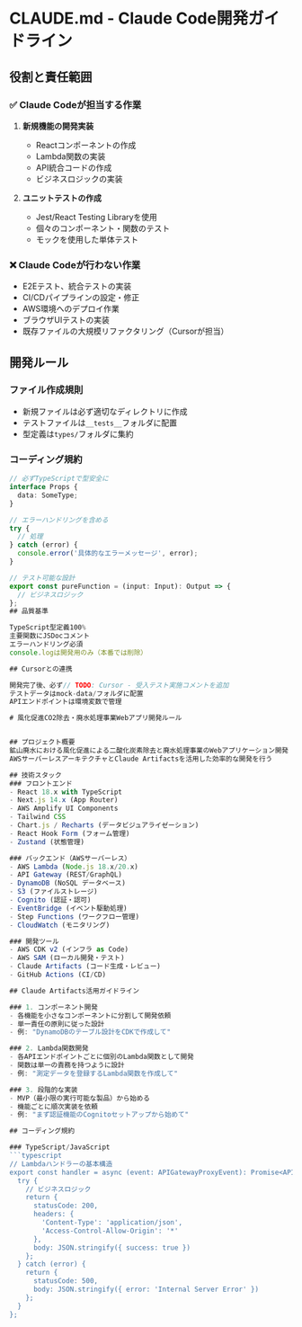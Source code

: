 # CLAUDE.md - Claude Code開発ガイドライン

## 役割と責任範囲

### ✅ Claude Codeが担当する作業
1. **新規機能の開発実装**
   - Reactコンポーネントの作成
   - Lambda関数の実装
   - API統合コードの作成
   - ビジネスロジックの実装

2. **ユニットテストの作成**
   - Jest/React Testing Libraryを使用
   - 個々のコンポーネント・関数のテスト
   - モックを使用した単体テスト

### ❌ Claude Codeが行わない作業
- E2Eテスト、統合テストの実装
- CI/CDパイプラインの設定・修正
- AWS環境へのデプロイ作業
- ブラウザUIテストの実装
- 既存ファイルの大規模リファクタリング（Cursorが担当）

## 開発ルール

### ファイル作成規則
- 新規ファイルは必ず適切なディレクトリに作成
- テストファイルは`__tests__`フォルダに配置
- 型定義は`types/`フォルダに集約

### コーディング規約
```typescript
// 必ずTypeScriptで型安全に
interface Props {
  data: SomeType;
}

// エラーハンドリングを含める
try {
  // 処理
} catch (error) {
  console.error('具体的なエラーメッセージ', error);
}

// テスト可能な設計
export const pureFunction = (input: Input): Output => {
  // ビジネスロジック
};
## 品質基準

TypeScript型定義100%
主要関数にJSDocコメント
エラーハンドリング必須
console.logは開発用のみ（本番では削除）

## Cursorとの連携

開発完了後、必ず// TODO: Cursor - 受入テスト実施コメントを追加
テストデータはmock-data/フォルダに配置
APIエンドポイントは環境変数で管理

# 風化促進CO2除去・廃水処理事業Webアプリ開発ルール


## プロジェクト概要
鉱山廃水における風化促進による二酸化炭素除去と廃水処理事業のWebアプリケーション開発
AWSサーバーレスアーキテクチャとClaude Artifactsを活用した効率的な開発を行う

## 技術スタック
### フロントエンド
- React 18.x with TypeScript
- Next.js 14.x (App Router)
- AWS Amplify UI Components
- Tailwind CSS
- Chart.js / Recharts (データビジュアライゼーション)
- React Hook Form (フォーム管理)
- Zustand (状態管理)

### バックエンド（AWSサーバーレス）
- AWS Lambda (Node.js 18.x/20.x)
- API Gateway (REST/GraphQL)
- DynamoDB (NoSQL データベース)
- S3 (ファイルストレージ)
- Cognito (認証・認可)
- EventBridge (イベント駆動処理)
- Step Functions (ワークフロー管理)
- CloudWatch (モニタリング)

### 開発ツール
- AWS CDK v2 (インフラ as Code)
- AWS SAM (ローカル開発・テスト)
- Claude Artifacts (コード生成・レビュー)
- GitHub Actions (CI/CD)

## Claude Artifacts活用ガイドライン

### 1. コンポーネント開発
- 各機能を小さなコンポーネントに分割して開発依頼
- 単一責任の原則に従った設計
- 例: "DynamoDBのテーブル設計をCDKで作成して"

### 2. Lambda関数開発
- 各APIエンドポイントごとに個別のLambda関数として開発
- 関数は単一の責務を持つように設計
- 例: "測定データを登録するLambda関数を作成して"

### 3. 段階的な実装
- MVP（最小限の実行可能な製品）から始める
- 機能ごとに順次実装を依頼
- 例: "まず認証機能のCognitoセットアップから始めて"

## コーディング規約

### TypeScript/JavaScript
```typescript
// Lambdaハンドラーの基本構造
export const handler = async (event: APIGatewayProxyEvent): Promise<APIGatewayProxyResult> => {
  try {
    // ビジネスロジック
    return {
      statusCode: 200,
      headers: {
        'Content-Type': 'application/json',
        'Access-Control-Allow-Origin': '*'
      },
      body: JSON.stringify({ success: true })
    };
  } catch (error) {
    return {
      statusCode: 500,
      body: JSON.stringify({ error: 'Internal Server Error' })
    };
  }
};
